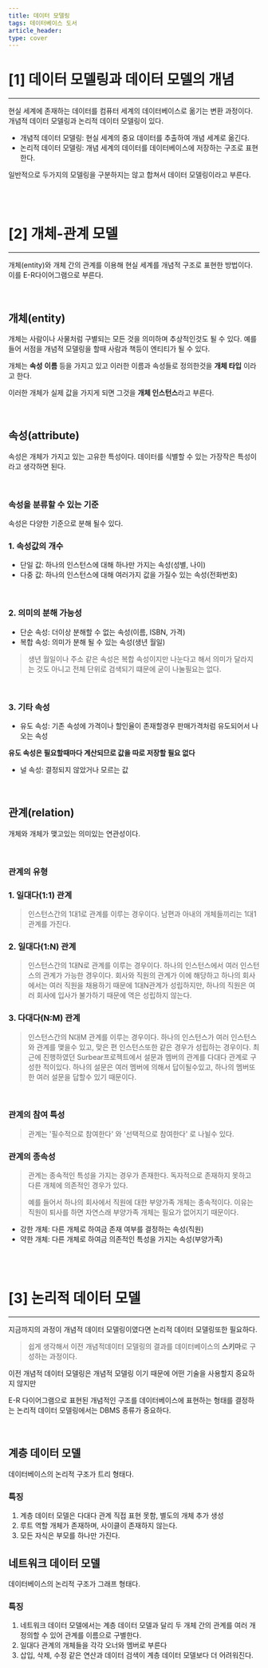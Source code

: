 ```yaml
---
title: 데이터 모델링
tags: 데이터베이스 도서
article_header:
type: cover
---
```

# [1] 데이터 모델링과 데이터 모델의 개념

---

현실 세계에 존재하는 데이터를 컴퓨터 세계의 데이터베이스로 옮기는 변환 과정이다. 개념적 데이터 모델링과 논리적 데이터 모델링이 있다.

* 개념적 데이터 모델링: 현실 세계의 중요 데이터를 추출하여 개념 세계로 옮긴다.
* 논리적 데이터 모델링: 개념 세계의 데이터를 데이터베이스에 저장하는 구조로 표현한다.

일반적으로 두가지의 모델링을 구분하지는 않고 합쳐서 데이터 모델링이라고 부른다.

<br><br>

# [2] 개체-관계 모델

---

개체(entity)와 개체 간의 관계를 이용해 현실 세계를 개념적 구조로 표현한 방법이다. 이를 E-R다이어그램으로 부른다.

<br>

## 개체(entity)

개체는 사람이나 사물처럼 구별되는 모든 것을 의미하며 추상적인것도 될 수 있다. 예를들어 서점을 개념적 모델링을 할때 사람과 책등이 엔티티가 될 수 있다.

개체는 **속성** **이름** 등을 가지고 있고 이러한 이름과 속성들로 정의한것을 **개체 타입** 이라고 한다.

이러한 개체가 실제 값을 가지게 되면 그것을 **개체 인스턴스**라고 부른다.

<br>

## 속성(attribute)

속성은 개체가 가지고 있는 고유한 특성이다. 데이터를 식별할 수 있는 가장작은 특성이라고 생각하면 된다.

<br>

### 속성을 분류할 수 있는 기준

속성은 다양한 기준으로 분해 될수 있다.

### 1. 속성값의 개수

* 단일 값: 하나의 인스턴스에 대해 하나만 가지는 속성(성별, 나이)
* 다중 값: 하나의 인스턴스에 대해 여러가지 값을 가질수 있는 속성(전화번호)

<br>

### 2. 의미의 분해 가능성

* 단순 속성: 더이상 분해할 수 없는 속성(이름, ISBN, 가격)
* 복합 속성: 의미가 분해 될 수 있는 속성(생년 월일)

> 생년 월일이나 주소 같은 속성은 복합 속성이지만 나눈다고 해서 의미가 달라지는 것도 아니고 전체 단위로 검색되기 떄문에
> 굳이 나눌필요는 없다.

<br>

### 3. 기타 속성

* 유도 속성: 기존 속성에 가격이나 할인율이 존재할경우 판매가격처럼 유도되어서 나오는 속성

**유도 속성은 필요할때마다 계산되므로 값을 따로 저장할 필요 없다**

* 널 속성: 결정되지 않았거나 모르는 값

<br>

## 관계(relation)

개체와 개체가 맺고있는 의미있는 연관성이다.

<br>

### 관계의 유형

### 1. 일대다(1:1) 관계

> 인스턴스간의 1대1로 관계를 이루는 경우이다. 남편과 아내의 개체들끼리는 1대1 관계를 가진다.

### 2. 일대다(1:N) 관계

>인스턴스간의 1대N로 관계를 이루는 경우이다. 하나의 인스턴스에서 여러 인스턴스의 관계가 가능한 경우이다.
회사와 직원의 관계가 이에 해당하고 하나의 회사에서는 여러 직원을 채용하기 때문에 1대N관계가 성립하지만, 하나의 직원은
여러 회사에 입사가 불가하기 때문에 역은 성립하지 않는다.

### 3. 다대다(N:M) 관계

> 인스턴스간의 N대M 관계를 이루는 경우이다. 하나의 인스턴스가 여러 인스턴스와 관계를 맺을수 있고, 맞은 편 인스턴스또한 같은 경우가 성립하는 경우이다.
최근에 진행하였던 Surbear프로젝트에서 설문과 멤버의 관계를 다대다 관계로 구성한 적이있다.
하나의 설문은 여러 멤버에 의해서 답이될수있고, 하나의 멤버또한 여러 설문을 답할수 있기 때문이다.


<br>

### 관계의 참여 특성

> 관계는 '필수적으로 참여한다' 와 '선택적으로 참여한다' 로 나뉠수 있다.

### 관계의 종속성

> 관계는 종속적인 특성을 가지는 경우가 존재한다. 독자적으로 존재하지 못하고 다른 개체에 의존적인 경우가 있다.
>
> 예를 들어서 하나의 회사에서 직원에 대한 부양가족 개체는 종속적이다. 이유는 직원이 퇴사를 하면 자연스래 부양가족 개체는 필요가
> 없어지기 때문이다.

* 강한 개체: 다른 개체로 하여금 존재 여부를 결정하는 속성(직원)
* 약한 개체: 다른 개체로 하여금 의존적인 특성을 가지는 속성(부양가족)

<br><br>

# [3] 논리적 데이터 모델

---

지금까지의 과정이 개념적 데이터 모델링이였다면 논리적 데이터 모델링또한 필요하다.

> 쉽게 생각해서 이전 개념적데이터 모델링의 결과를 데이터베이스의 **스키마**로 구성하는 과정이다.

이전 개념적 데이터 모델링은 개념적 모델링 이기 때문에 어떤 기술을 사용할지 중요하지 않지만

E-R 다이어그램으로 표현된 개념적인 구조를 데이터베이스에 표현하는 형태를 결정하는 논리적 데이터 모델링에서는 DBMS 종류가 중요하다.

<br>

## 계층 데이터 모델
데이터베이스의 논리적 구조가 트리 형태다.

### 특징

1. 계층 데이터 모델은 다대다 관계 직접 표현 못함, 별도의 개체 추가 생성
2. 루트 역할 개체가 존재하며, 사이클이 존재하지 않는다.
3. 모든 자식은 부모를 하나만 가진다.


## 네트워크 데이터 모델
데이터베이스의 논리적 구조가 그래프 형태다.

### 특징

1. 네트워크 데이터 모델에서는 계층 데이터 모델과 달리 두 개체 간의 관계를 여러 개 정의할 수 있어 관계를 이름으로 구별한다.
2. 일대다 관계의 개체들을 각각 오너와 멤버로 부른다
3. 삽입, 삭제, 수정 같은 연산과 데이터 검색이 계층 데이터 모델보다 더 어려워진다.
